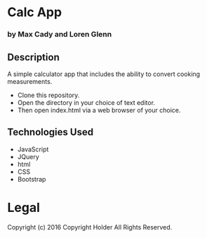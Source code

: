 # Calc App
### by Max Cady and Loren Glenn

## Description

A simple calculator app that includes the ability to convert cooking measurements.

* Clone this repository.
* Open the directory in your choice of text editor.
* Then open index.html via a web browser of your choice.

## Technologies Used
* JavaScript
* JQuery
* html
* CSS
* Bootstrap

# Legal
Copyright (c) 2016 Copyright Holder All Rights Reserved.
